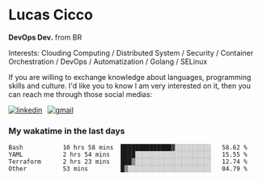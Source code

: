 # Lucas Cicco

**DevOps Dev.** from BR

Interests: Clouding Computing / Distributed System / Security / Container Orchestration / DevOps / Automatization / Golang / SELinux

If you are willing to exchange knowledge about languages, programming skills and culture. I'd like you to know I am very interested on it, then you can reach me through those social medias:

<div style="display: flex; align-items: center; gap: 10px;">
  <a href="https://www.linkedin.com/in/lucas-vitor-de-cicco" target="_blank">
    <img
      src="https://img.shields.io/badge/-LinkedIn-%230077B5?style=for-the-badge&logo=linkedin&logoColor=white"
      alt="linkedin"
      target="_blank" 
    />
  </a>
  <a href="mailto:lucasvitorx1@gmail.com">
      <img
        src="https://img.shields.io/badge/-Gmail-%23333?style=for-the-badge&logo=gmail&logoColor=white"
        alt="gmail"
        target="_blank"
      />
  </a>
</div>

### My wakatime in the last days

<!--START_SECTION:waka-->

```text
Bash           10 hrs 58 mins  ██████████████▓░░░░░░░░░░   58.62 %
YAML           2 hrs 54 mins   ████░░░░░░░░░░░░░░░░░░░░░   15.55 %
Terraform      2 hrs 23 mins   ███▒░░░░░░░░░░░░░░░░░░░░░   12.74 %
Other          53 mins         █▒░░░░░░░░░░░░░░░░░░░░░░░   04.79 %
```

<!--END_SECTION:waka-->
